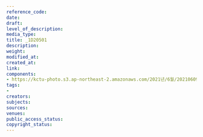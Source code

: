 ```yaml
---
reference_code: 
date: 
draft: 
level_of_description: 
media_type: 
title: _1D20501
description: 
weight: 
modified_at: 
created_at: 
link: 
components:
- https://kctu-photo.s3.ap-northeast-2.amazonaws.com/2021년/6월/20210609_산재사망+노동자+추모분향소+및+농성장+설치/_1D20501.jpg
tags:
- 
creators: 
subjects: 
sources: 
venues: 
public_access_status: 
copyright_status: 
---
```

